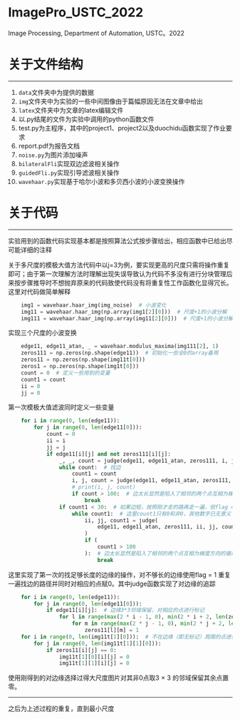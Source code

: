 # ImagePro_USTC_2022
Image Processing, Department of Automation, USTC。2022

# 关于文件结构

----

1. `data`文件夹中为提供的数据
2. `img`文件夹中为实验的一些中间图像由于篇幅原因无法在文章中给出
3. `latex`文件夹中为文章的latex编辑文件
4. 以.py结尾的文件为实验中调用的python函数文件
5. test.py为主程序，其中的project1、project2以及duochidu函数实现了作业要求
6. report.pdf为报告文档
7. `noise.py`为图片添加噪声
8. `bilateralFli`实现双边滤波相关操作
9. `guidedFli.py`实现引导滤波相关操作
10. `wavehaar.py`实现基于哈尔小波和多贝西小波的小波变换操作


# 关于代码

----

实验用到的函数代码实现基本都是按照算法公式按步骤给出，相应函数中已给出尽可能详细的注释

关于多尺度的模极大值方法代码中以j=3为例，要实现更高的尺度只需将操作重复即可；由于第一次理解方法时理解出现失误导致认为代码不多没有进行分块管理后来按步骤推导时不想抛弃原来的代码致使代码没有将重复性工作函数化显得冗长。这里对代码做简单解释
```python
    img1 = wavehaar.haar_img(img_noise)  # 小波变化
    img11 = wavehaar.haar_img(np.array(img1[2][0]))  # 尺度+1的小波分解
    img111 = wavehaar.haar_img(np.array(img11[2][0]))  # 尺度+1的小波分解，至此尺度为3

```
实现三个尺度的小波变换
```python
    edge11, edge11_atan, _ = wavehaar.modulus_maxima(img111[2], 1)
    zeros111 = np.zeros(np.shape(edge11))  # 初始化一些全0的array备用
    zeros11 = np.zeros(np.shape(img11t[0]))
    zeros1 = np.zeros(np.shape(img1t[0]))
    count = 0  # 定义一些用到的变量
    count1 = count
    ii = 0
    jj = 0
```
第一次模极大值滤波同时定义一些变量
```python
    for i in range(0, len(edge11)):
        for j in range(0, len(edge11[0])):
            count = 0
            ii = i
            jj = j
            if edge11[i][j] and not zeros111[i][j]:
                _, _, count = judge(edge11, edge11_atan, zeros111, i, j, count, 0)
                while count:  # 找边
                    count1 = count
                    i, j, count = judge(edge11, edge11_atan, zeros111, i, j, count, 0)
                    # print(i, j, count)
                    if count > 100:  # 边太长显然是陷入了相邻的两个点互相为梯度方向的循环导致连线函数一直在这两点间徘徊，这里强制跳出
                        break
                if count1 < 30:  # 如果边短，按照刚才走的路再走一遍，但flag = 1即走到的点都置零
                    while count1:  # 这里count1只有0和非0，其他数字已无意义
                        ii, jj, count1 = judge(
                            edge11, edge11_atan, zeros111, ii, jj, count1, 1
                        )
                        if (
                            count1 > 100
                        ):  # 边太长显然是陷入了相邻的两个点互相为梯度方向的循环导致连线函数一直在这两点间徘徊，这里强制跳出
                            break
```
这里实现了第一次的找足够长度的边缘的操作，对不够长的边缘使用flag = 1 重复一遍找边的路径并同时对相应的点赋0。其中judge函数实现了对边缘的追踪
```python
    for i in range(0, len(edge11)):
        for j in range(0, len(edge11[0])):
            if edge11[i][j]:  # 边缘3*3邻域保留，对相应的点进行标记
                for l in range(max(2 * i - 1, 0), min(2 * i + 2, len(zeros11))):
                    for m in range(max(2 * j - 1, 0), min(2 * j + 2, len(zeros11[0]))):
                        zeros11[l][m] = 1
    for i in range(0, len(img11t[1][0])):  # 不在边缘（即无标记）周围的点进行清除
        for j in range(0, len(img11t[1][1][0])):
            if zeros11[i][j] == 0:
                img11t[1][0][i][j] = 0
                img11t[1][1][i][j] = 0
```
使用刚得到的对边缘选择过得大尺度图片对其非0点取3 $\times$ 3 的邻域保留其余点置零。

----
之后为上述过程的重复，直到最小尺度

